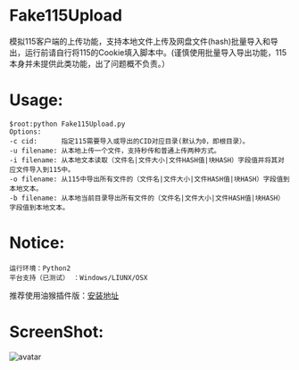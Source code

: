 # Fake115Upload
模拟115客户端的上传功能，支持本地文件上传及网盘文件(hash)批量导入和导出，运行前请自行将115的Cookie填入脚本中。(谨慎使用批量导入导出功能，115本身并未提供此类功能，出了问题概不负责。）

# Usage:
```
$root:python Fake115Upload.py 
Options:
-c cid:      指定115需要导入或导出的CID对应目录(默认为0，即根目录）。
-u filename: 从本地上传一个文件，支持秒传和普通上传两种方式。
-i filename: 从本地文本读取（文件名|文件大小|文件HASH值|块HASH）字段值并将其对应文件导入到115中。
-o filename: 从115中导出所有文件的（文件名|文件大小|文件HASH值|块HASH）字段值到本地文本。
-b filename: 从本地当前目录导出所有文件的（文件名|文件大小|文件HASH值|块HASH）字段值到本地文本。

```
# Notice:
  ```
  运行环境：Python2
  平台支持（已测试） ：Windows/LIUNX/OSX 
  ```
  推荐使用油猴插件版：[安装地址](https://greasyfork.org/ja/scripts/386724-115%E4%B8%80%E9%94%AE%E8%BD%AC%E5%AD%98)


# ScreenShot:
   
  ![avatar](https://raw.githubusercontent.com/T3rry7f/Fake115Upload/master/screenshot.png)


